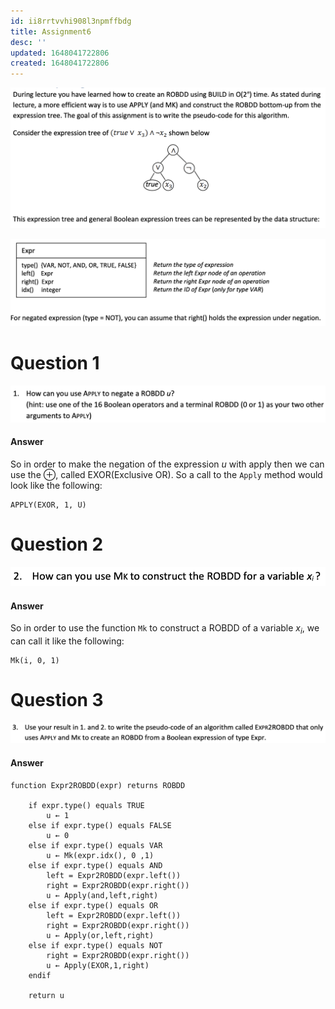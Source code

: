 ```yaml
---
id: ii8rrtvvhi908l3npmffbdg
title: Assignment6
desc: ''
updated: 1648041722806
created: 1648041722806
---
```

![](./assets/images/2022-03-23-14-22-21.png)

![](./assets/images/2022-03-23-14-22-32.png)

# Question 1
![](./assets/images/2022-03-23-14-22-51.png)

#### Answer

So in order to make the negation of the expression $u$ with apply then we can use the $\oplus$, called EXOR(Exclusive OR). So a call to the `Apply` method would look like the following:

```
APPLY(EXOR, 1, U)
```

# Question 2
![](./assets/images/2022-03-23-14-47-45.png)

#### Answer

So in order to use the function `Mk` to construct a ROBDD of a variable $x_i$, we can call it like the following:
```
Mk(i, 0, 1)
```

# Question 3
![](./assets/images/2022-03-23-14-53-48.png)

#### Answer

```
function Expr2ROBDD(expr) returns ROBDD

    if expr.type() equals TRUE 
        u ← 1
    else if expr.type() equals FALSE
        u ← 0
    else if expr.type() equals VAR
        u ← Mk(expr.idx(), 0 ,1)
    else if expr.type() equals AND
        left = Expr2ROBDD(expr.left())
        right = Expr2ROBDD(expr.right())
        u ← Apply(and,left,right)
    else if expr.type() equals OR
        left = Expr2ROBDD(expr.left())
        right = Expr2ROBDD(expr.right())
        u ← Apply(or,left,right)
    else if expr.type() equals NOT
        right = Expr2ROBDD(expr.right())
        u ← Apply(EXOR,1,right)
    endif
    
    return u
```